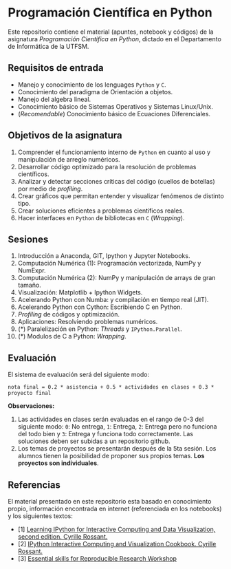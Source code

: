 # Programación Científica en Python

Este repositorio contiene el material (apuntes, notebook y códigos) de la asignatura _Programación Científica en Python_, dictado en el Departamento de Informática de la UTFSM.

## Requisitos de entrada
* Manejo y conocimiento de los lenguages `Python` y `C`.
* Conocimiento del paradigma de Orientación a objetos.
* Manejo del algebra lineal.
* Conocimiento básico de Sistemas Operativos y Sistemas Linux/Unix.
* (_Recomendable_) Conocimiento básico de Ecuaciones Diferenciales.

## Objetivos de la asignatura
1. Comprender el funcionamiento interno de `Python` en cuanto al uso y manipulación de arreglo numéricos.
2. Desarrollar código optimizado para la resolución de problemas científicos.
3. Analizar y detectar secciones críticas del código (cuellos de botellas) por medio de _profiling_.
4. Crear gráficos que permitan entender y visualizar fenómenos de distinto tipo.
5. Crear soluciones eficientes a problemas científicos reales.
6. Hacer interfaces en `Python` de bibliotecas en `C` (_Wrapping_).

## Sesiones
1. Introducción a Anaconda, GIT, Ipython y Jupyter Notebooks.
2. Computación Numérica (1): Programación vectorizada, NumPy y NumExpr.
3. Computación Numérica (2): NumPy y manipulación de arrays de gran tamaño.
4. Visualización: Matplotlib + Ipython Widgets.
5. Acelerando Python con Numba: y compilación en tiempo real (JIT). 
6. Acelerando Python con Cython: Escribiendo C en Python. 
7. _Profiling_ de códigos y optimización.
8. Aplicaciones: Resolviendo problemas numéricos.
9. (*) Paralelización en Python: _Threads_ y `IPython.Parallel`.  
10. (*) Modulos de C a Python: _Wrapping_.

## Evaluación
 
El sistema de evaluación será del siguiente modo: 

`nota final = 0.2 * asistencia + 0.5 * actividades en clases + 0.3 * proyecto final`

__Observaciones:__
1. Las actividades en clases serán evaluadas en el rango de 0-3 del siguiente modo: `0`: No entrega, `1`: Entrega, `2`: Entrega pero no funciona del todo bien y `3`: Entrega y funciona todo correctamente. Las soluciones deben ser subidas a un repositorio github.
2. Los temas de proyectos se presentarán después de la 5ta sesión. Los alumnos tienen la posibilidad de proponer sus propios temas. __Los proyectos son individuales__.


## Referencias
El material presentado en este repositorio esta basado en conocimiento propio, información encontrada en internet (referenciada en los notebooks) y los siguientes textos:

 * [1] [Learning IPython for Interactive Computing and Data Visualization, second edition. Cyrille Rossant.](https://www.packtpub.com/big-data-and-business-intelligence/learning-ipython-interactive-computing-and-data-visualization-sec)
 * [2] [IPython Interactive Computing and Visualization Cookbook. Cyrille Rossant.](https://www.packtpub.com/big-data-and-business-intelligence/ipython-interactive-computing-and-visualization-cookbook)
 * [3] [Essential skills for Reproducible Research Workshop](https://barbagroup.github.io/essential_skills_RRC/python/solutions/python.slicing.soln/)

